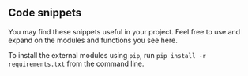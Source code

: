 ## Code snippets

You may find these snippets useful in your project. Feel free to use and expand on the 
modules and functions you see here.

To install the external modules using `pip`, run `pip install -r requirements.txt` from the command line.
